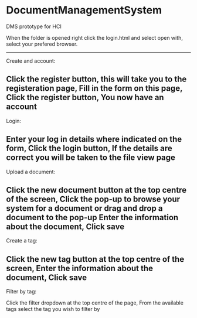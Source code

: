 # DocumentManagementSystem
DMS prototype for HCI

When the folder is opened right click the login.html and select open with, select your prefered browser.

--------------------------------
Create and account:

Click the register button, this will take you to the registeration page,
Fill in the form on this page,
Click the register button,
You now have an account
--------------------------------
Login:

Enter your log in details where indicated on the form,
Click the login button,
If the details are correct you will be taken to the file view page
--------------------------------
Upload a document:

Click the new document button at the top centre of the screen,
Click the pop-up to browse your system for a document or drag and drop a document to the pop-up
Enter the information about the document,
Click save
--------------------------------
Create a tag:

Click the new tag button at the top centre of the screen,
Enter the information about the document,
Click save
--------------------------------
Filter by tag:

Click the filter dropdown at the top centre of the page,
From the available tags select the tag you wish to filter by

